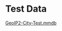 # Test Data

[GeoIP2-City-Test.mmdb](https://github.com/maxmind/MaxMind-DB/tree/6e99232bb6a70d5169ecc96ed0614a52017ff654/test-data)
